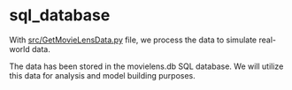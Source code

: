 # sql_database

With [src/GetMovieLensData.py](https://github.com/githubssd/RecSys-tfrs/blob/main/src/GetMovieLensData.py) file, we process the data to simulate real-world data.


The data has been stored in the movielens.db SQL database. We will utilize this data for analysis and model building purposes. 
